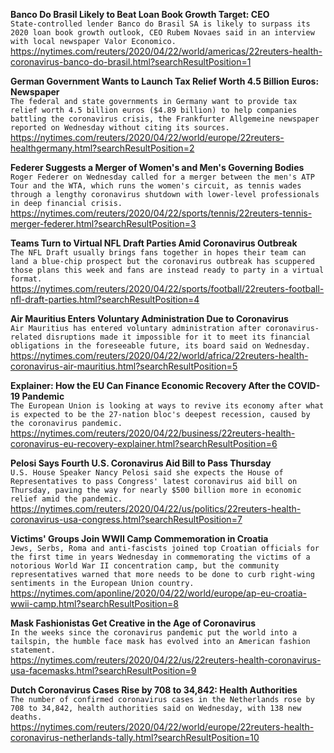 **Banco Do Brasil Likely to Beat Loan Book Growth Target: CEO**\
`State-controlled lender Banco do Brasil SA is likely to surpass its 2020 loan book growth outlook, CEO Rubem Novaes said in an interview with local newspaper Valor Economico.`\
https://nytimes.com/reuters/2020/04/22/world/americas/22reuters-health-coronavirus-banco-do-brasil.html?searchResultPosition=1

**German Government Wants to Launch Tax Relief Worth 4.5 Billion Euros: Newspaper**\
`The federal and state governments in Germany want to provide tax relief worth 4.5 billion euros ($4.89 billion) to help companies battling the coronavirus crisis, the Frankfurter Allgemeine newspaper reported on Wednesday without citing its sources.`\
https://nytimes.com/reuters/2020/04/22/world/europe/22reuters-healthgermany.html?searchResultPosition=2

**Federer Suggests a Merger of Women's and Men's Governing Bodies**\
`Roger Federer on Wednesday called for a merger between the men's ATP Tour and the WTA, which runs the women's circuit, as tennis wades through a lengthy coronavirus shutdown with lower-level professionals in deep financial crisis.`\
https://nytimes.com/reuters/2020/04/22/sports/tennis/22reuters-tennis-merger-federer.html?searchResultPosition=3

**Teams Turn to Virtual NFL Draft Parties Amid Coronavirus Outbreak**\
`The NFL Draft usually brings fans together in hopes their team can land a blue-chip prospect but the coronavirus outbreak has scuppered those plans this week and fans are instead ready to party in a virtual format.`\
https://nytimes.com/reuters/2020/04/22/sports/football/22reuters-football-nfl-draft-parties.html?searchResultPosition=4

**Air Mauritius Enters Voluntary Administration Due to Coronavirus**\
`Air Mauritius has entered voluntary administration after coronavirus-related disruptions made it impossible for it to meet its financial obligations in the foreseeable future, its board said on Wednesday.`\
https://nytimes.com/reuters/2020/04/22/world/africa/22reuters-health-coronavirus-air-mauritius.html?searchResultPosition=5

**Explainer: How the EU Can Finance Economic Recovery After the COVID-19 Pandemic**\
`The European Union is looking at ways to revive its economy after what is expected to be the 27-nation bloc's deepest recession, caused by the coronavirus pandemic.`\
https://nytimes.com/reuters/2020/04/22/business/22reuters-health-coronavirus-eu-recovery-explainer.html?searchResultPosition=6

**Pelosi Says Fourth U.S. Coronavirus Aid Bill to Pass Thursday**\
`U.S. House Speaker Nancy Pelosi said she expects the House of Representatives to pass Congress' latest coronavirus aid bill on Thursday, paving the way for nearly $500 billion more in economic relief amid the pandemic.`\
https://nytimes.com/reuters/2020/04/22/us/politics/22reuters-health-coronavirus-usa-congress.html?searchResultPosition=7

**Victims' Groups Join WWII Camp Commemoration in Croatia**\
`Jews, Serbs, Roma and anti-fascists joined top Croatian officials for the first time in years Wednesday in commemorating the victims of a notorious World War II concentration camp, but the community representatives warned that more needs to be done to curb right-wing sentiments in the European Union country.`\
https://nytimes.com/aponline/2020/04/22/world/europe/ap-eu-croatia-wwii-camp.html?searchResultPosition=8

**Mask Fashionistas Get Creative in the Age of Coronavirus**\
`In the weeks since the coronavirus pandemic put the world into a tailspin, the humble face mask has evolved into an American fashion statement.`\
https://nytimes.com/reuters/2020/04/22/us/22reuters-health-coronavirus-usa-facemasks.html?searchResultPosition=9

**Dutch Coronavirus Cases Rise by 708 to 34,842: Health Authorities**\
`The number of confirmed coronavirus cases in the Netherlands rose by 708 to 34,842, health authorities said on Wednesday, with 138 new deaths.`\
https://nytimes.com/reuters/2020/04/22/world/europe/22reuters-health-coronavirus-netherlands-tally.html?searchResultPosition=10

